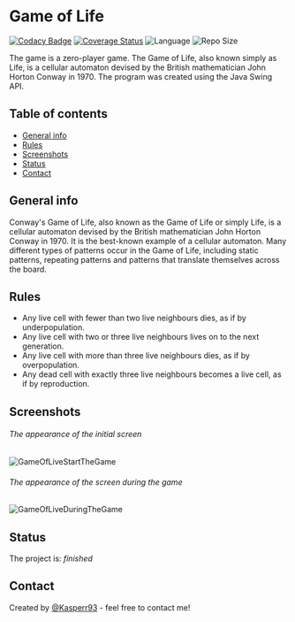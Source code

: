 # Game of Life
[![Codacy Badge](https://api.codacy.com/project/badge/Grade/6a9cbf0ba8154d75a9b79137924085a6)](https://www.codacy.com/app/Kasperr93/GameOfLife?utm_source=github.com&amp;utm_medium=referral&amp;utm_content=Kasperr93/GameOfLife&amp;utm_campaign=Badge_Grade) [![Coverage Status](https://coveralls.io/repos/github/Kasperr93/GameOfLife/badge.svg?branch=master)](https://coveralls.io/github/Kasperr93/GameOfLife?branch=master) ![Language](https://img.shields.io/github/languages/top/Kasperr93/GameOfLife.svg) ![Repo Size](https://img.shields.io/github/repo-size/Kasperr93/GameOfLife.svg)

The game is a zero-player game. The Game of Life, also known simply as Life, is a cellular automaton devised by the British mathematician John Horton Conway in 1970. The program was created using the Java Swing API.

## Table of contents
* [General info](#general-info)
* [Rules](#rules)
* [Screenshots](#screenshots)
* [Status](#status)
* [Contact](#contact)

## General info
Conway's Game of Life, also known as the Game of Life or simply Life, is a cellular automaton devised by the British mathematician John Horton Conway in 1970. It is the best-known example of a cellular automaton. Many different types of patterns occur in the Game of Life, including static patterns, repeating patterns and patterns that translate themselves across the board. 

## Rules
* Any live cell with fewer than two live neighbours dies, as if by underpopulation.
* Any live cell with two or three live neighbours lives on to the next generation.
* Any live cell with more than three live neighbours dies, as if by overpopulation.
* Any dead cell with exactly three live neighbours becomes a live cell, as if by reproduction.

## Screenshots
###### The appearance of the initial screen
![GameOfLiveStartTheGame](https://user-images.githubusercontent.com/26023953/54286245-bdee2f00-45a3-11e9-8777-d33111212e8b.png)

###### The appearance of the screen during the game
![GameOfLiveDuringTheGame](https://user-images.githubusercontent.com/26023953/54286244-bdee2f00-45a3-11e9-930c-6c71f6b278b2.png) 

## Status
The project is: _finished_

## Contact
Created by [@Kasperr93](https://www.linkedin.com/in/kasperek-tomasz/) - feel free to contact me!
